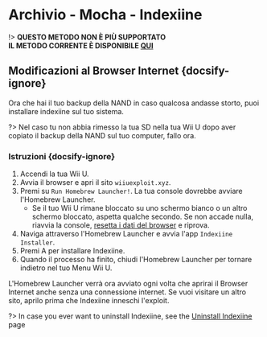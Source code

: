 # Archivio - Mocha - Indexiine

!> **QUESTO METODO NON È PIÙ SUPPORTATO**  
**IL METODO CORRENTE È DISPONIBILE [QUI](../../../introduction)**

## Modificazioni al Browser Internet {docsify-ignore}

Ora che hai il tuo backup della NAND in caso qualcosa andasse storto, puoi installare indexiine sul tuo sistema.

?> Nel caso tu non abbia rimesso la tua SD nella tua Wii U dopo aver copiato il backup della NAND sul tuo computer, fallo ora.


### Istruzioni {docsify-ignore}

1. Accendi la tua Wii U.
1. Avvia il browser e apri il sito `wiiuexploit.xyz`.
1. Premi su `Run Homebrew Launcher!`. La tua console dovrebbe avviare l'Homebrew Launcher.
    - Se il tuo Wii U rimane bloccato su uno schermo bianco o un altro schermo bloccato, aspetta qualche secondo. Se non accade nulla, riavvia la console, [resetta i dati del browser](https://en-americas-support.nintendo.com/app/answers/detail/a_id/1507/~/how-to-delete-the-internet-browser-history) e riprova.
1. Naviga attraverso l'Homebrew Launcher e avvia l'app `Indexiine Installer`.
1. Premi A per installare Indexiine.
1. Quando il processo ha finito, chiudi l'Homebrew Launcher per tornare indietro nel tuo Menu Wii U.

L'Homebrew Launcher verrà ora avviato ogni volta che aprirai il Browser Internet anche senza una connessione internet. Se vuoi visitare un altro sito, aprilo prima che Indexiine inneschi l'exploit.

?> In case you ever want to uninstall Indexiine, see the [Uninstall Indexiine](../../../uninstall-indexiine) page
